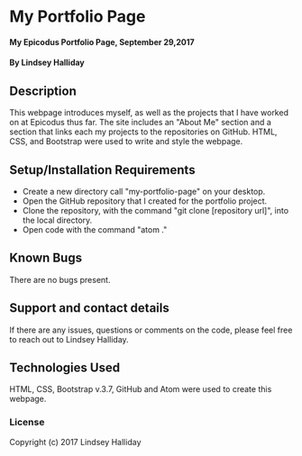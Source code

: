 # My Portfolio Page

#### My Epicodus Portfolio Page, September 29,2017

#### By **Lindsey Halliday**

## Description

This webpage introduces myself, as well as the projects that I have worked on at Epicodus thus far. The site includes an "About Me" section and a section that links each my projects to the repositories on GitHub. HTML, CSS, and Bootstrap were used to write and style the webpage.

## Setup/Installation Requirements

* Create a new directory call "my-portfolio-page" on your desktop.
* Open the GitHub repository that I created for the portfolio project.
* Clone the repository, with the command "git clone [repository url]", into the local directory.
* Open code with the command "atom ."

## Known Bugs

There are no bugs present.

## Support and contact details

If there are any issues, questions or comments on the code, please feel free to reach out to Lindsey Halliday.

## Technologies Used

HTML, CSS, Bootstrap v.3.7, GitHub and Atom were used to create this webpage.

### License

Copyright (c) 2017 Lindsey Halliday
